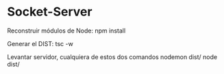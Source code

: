 
# Socket-Server

Reconstruir módulos de Node:
npm install

Generar el DIST:
tsc -w

Levantar servidor, cualquiera de estos dos comandos
nodemon dist/
node dist/

